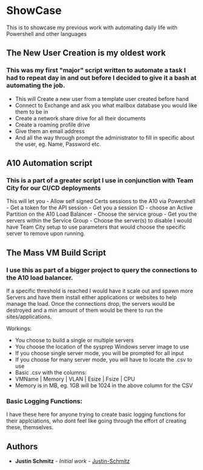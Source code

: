 # ShowCase
This is to showcase my previous work with automating daily life with Powershell and other languages
## The New User Creation is my oldest work
### This was my first "major" script written to automate a task I had to repeat day in and out before I decided to give it a bash at automating the job.
- This will Create a new user from a template user created before hand
- Connect to Exchange and ask you what mailbox database you would like them to be in
- Create a network share drive for all their documents
- Create a roaming profile drive
- Give them an email address
- And all the way through prompt the administrator to fill in specific about the user, eg. Name, Password etc.

## A10 Automation script
### This is a part of a greater script I use in conjunction with Team City for our CI/CD deployments
This will let you
        - Allow self signed Certs sessions to the A10 via Powershell
        - Get a token for the API session
        - Get you a session ID
        - choose an Active Partition on the A10 Load Balancer
        - Choose the service group
        - Get you the servers within the Service Group
        - Choose the server(s) to disable
I would have Team City setup to use parameters that would choose the specific server to remove upon running.

## The Mass VM Build Script
### I use this as part of a bigger project to query the connections to the A10 load balancer. 
If a specific threshold is reached I would have it scale out and spawn more Servers and have them install either applications or websites to help manage the load. Once the connections drop, the servers would be destroyed and a min amount of them would be there to run the sites/applications.

 Workings:
   - You choose to build a single or multiple servers
   - You choose the location of the sysprep Windows server image to use
   - If you choose single server mode, you will be prompted for all input
   - If you choose for many server mode, you will have to locate the .csv to use
   - Basic .csv with the columns:
   - VMName | Memory | VLAN | Esize | Fsize | CPU
   - Memory is in MB, eg. 1GB will be 1024 in the above column for the CSV

### Basic Logging Functions:
I have these here for anyone trying to create basic logging functions for their applciations, who dont feel like going through the effort of creating these, themselves.

## Authors

* **Justin Schmitz** - *Initial work* - [Justin-Schmitz](https://github.com/Justin-Schmitz)
